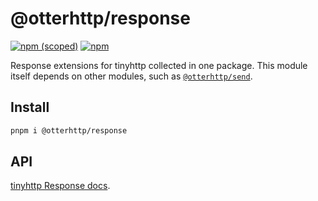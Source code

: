 # @otterhttp/response

[![npm (scoped)][npm-badge]](https://npmjs.com/package/@otterhttp/response)
[![npm][dl-badge]](https://npmjs.com/package/@otterhttp/response)

Response extensions for tinyhttp collected in one package. This module itself depends on other modules, such as [`@otterhttp/send`](/packages/send).

## Install

```sh
pnpm i @otterhttp/response
```

## API

[tinyhttp Response docs](https://tinyhttp.v1rtl.site/docs#response).

[npm-badge]: https://img.shields.io/npm/v/@otterhttp/response?style=flat-square
[dl-badge]: https://img.shields.io/npm/dt/@otterhttp/response?style=flat-square
[web-badge]: https://img.shields.io/badge/website-visit-hotpink?style=flat-square
